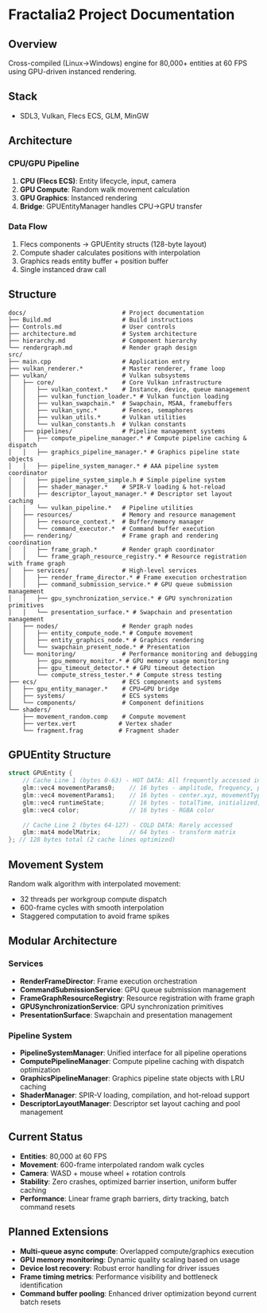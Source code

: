 # Fractalia2 Project Documentation

## Overview
Cross-compiled (Linux→Windows) engine for 80,000+ entities at 60 FPS using GPU-driven instanced rendering.

## Stack
- SDL3, Vulkan, Flecs ECS, GLM, MinGW

## Architecture

### CPU/GPU Pipeline
1. **CPU (Flecs ECS)**: Entity lifecycle, input, camera
2. **GPU Compute**: Random walk movement calculation  
3. **GPU Graphics**: Instanced rendering
4. **Bridge**: GPUEntityManager handles CPU→GPU transfer

### Data Flow
1. Flecs components → GPUEntity structs (128-byte layout)
2. Compute shader calculates positions with interpolation  
3. Graphics reads entity buffer + position buffer
4. Single instanced draw call

## Structure
```
docs/                           # Project documentation
├── Build.md                    # Build instructions
├── Controls.md                 # User controls
├── architecture.md             # System architecture
├── hierarchy.md                # Component hierarchy
└── rendergraph.md              # Render graph design
src/
├── main.cpp                    # Application entry
├── vulkan_renderer.*           # Master renderer, frame loop
├── vulkan/                     # Vulkan subsystems
│   ├── core/                   # Core Vulkan infrastructure
│   │   ├── vulkan_context.*    # Instance, device, queue management
│   │   ├── vulkan_function_loader.* # Vulkan function loading
│   │   ├── vulkan_swapchain.*  # Swapchain, MSAA, framebuffers
│   │   ├── vulkan_sync.*       # Fences, semaphores
│   │   ├── vulkan_utils.*      # Vulkan utilities
│   │   └── vulkan_constants.h  # Vulkan constants
│   ├── pipelines/              # Pipeline management systems
│   │   ├── compute_pipeline_manager.* # Compute pipeline caching & dispatch
│   │   ├── graphics_pipeline_manager.* # Graphics pipeline state objects
│   │   ├── pipeline_system_manager.* # AAA pipeline system coordinator
│   │   ├── pipeline_system_simple.h # Simple pipeline system
│   │   ├── shader_manager.*    # SPIR-V loading & hot-reload
│   │   ├── descriptor_layout_manager.* # Descriptor set layout caching
│   │   └── vulkan_pipeline.*   # Pipeline utilities
│   ├── resources/              # Memory and resource management
│   │   ├── resource_context.*  # Buffer/memory manager
│   │   └── command_executor.*  # Command buffer execution
│   ├── rendering/              # Frame graph and rendering coordination
│   │   ├── frame_graph.*       # Render graph coordinator
│   │   └── frame_graph_resource_registry.* # Resource registration with frame graph
│   ├── services/               # High-level services
│   │   ├── render_frame_director.* # Frame execution orchestration
│   │   ├── command_submission_service.* # GPU queue submission management
│   │   ├── gpu_synchronization_service.* # GPU synchronization primitives
│   │   └── presentation_surface.* # Swapchain and presentation management
│   ├── nodes/                  # Render graph nodes
│   │   ├── entity_compute_node.* # Compute movement
│   │   ├── entity_graphics_node.* # Graphics rendering
│   │   └── swapchain_present_node.* # Presentation
│   └── monitoring/             # Performance monitoring and debugging
│       ├── gpu_memory_monitor.* # GPU memory usage monitoring
│       ├── gpu_timeout_detector.* # GPU timeout detection
│       └── compute_stress_tester.* # Compute stress testing
├── ecs/                        # ECS components and systems
│   ├── gpu_entity_manager.*    # CPU→GPU bridge
│   ├── systems/                # ECS systems
│   └── components/             # Component definitions
└── shaders/
    ├── movement_random.comp    # Compute movement
    ├── vertex.vert            # Vertex shader
    └── fragment.frag          # Fragment shader
```

## GPUEntity Structure
```cpp
struct GPUEntity {
    // Cache Line 1 (bytes 0-63) - HOT DATA: All frequently accessed in compute shaders
    glm::vec4 movementParams0;    // 16 bytes - amplitude, frequency, phase, timeOffset
    glm::vec4 movementParams1;    // 16 bytes - center.xyz, movementType
    glm::vec4 runtimeState;       // 16 bytes - totalTime, initialized, stateTimer, entityState
    glm::vec4 color;              // 16 bytes - RGBA color
    
    // Cache Line 2 (bytes 64-127) - COLD DATA: Rarely accessed
    glm::mat4 modelMatrix;        // 64 bytes - transform matrix
}; // 128 bytes total (2 cache lines optimized)
```

## Movement System
Random walk algorithm with interpolated movement:
- 32 threads per workgroup compute dispatch
- 600-frame cycles with smooth interpolation
- Staggered computation to avoid frame spikes

## Modular Architecture

### Services
- **RenderFrameDirector**: Frame execution orchestration
- **CommandSubmissionService**: GPU queue submission management  
- **FrameGraphResourceRegistry**: Resource registration with frame graph
- **GPUSynchronizationService**: GPU synchronization primitives
- **PresentationSurface**: Swapchain and presentation management

### Pipeline System
- **PipelineSystemManager**: Unified interface for all pipeline operations
- **ComputePipelineManager**: Compute pipeline caching with dispatch optimization
- **GraphicsPipelineManager**: Graphics pipeline state objects with LRU caching
- **ShaderManager**: SPIR-V loading, compilation, and hot-reload support
- **DescriptorLayoutManager**: Descriptor set layout caching and pool management

## Current Status
- **Entities**: 80,000 at 60 FPS
- **Movement**: 600-frame interpolated random walk cycles
- **Camera**: WASD + mouse wheel + rotation controls
- **Stability**: Zero crashes, optimized barrier insertion, uniform buffer caching
- **Performance**: Linear frame graph barriers, dirty tracking, batch command resets

## Planned Extensions
- **Multi-queue async compute**: Overlapped compute/graphics execution
- **GPU memory monitoring**: Dynamic quality scaling based on usage
- **Device lost recovery**: Robust error handling for driver issues
- **Frame timing metrics**: Performance visibility and bottleneck identification
- **Command buffer pooling**: Enhanced driver optimization beyond current batch resets